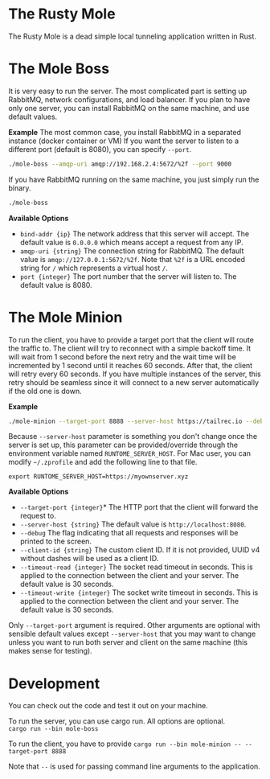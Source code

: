 
The Rusty Mole
===========

The Rusty Mole is a dead simple local tunneling application written in Rust.

The Mole Boss
===========
It is very easy to run the server. The most complicated part is setting up RabbitMQ, network configurations, and load balancer.
If you plan to have only one server, you can install RabbitMQ on the same machine, and use default values.

**Example**
The most common case, you install RabbitMQ in a separated instance (docker container or VM)
If you want the server to listen to a different port (default is 8080), you can specify `--port`.

```bash
./mole-boss --amqp-uri amqp://192.168.2.4:5672/%2f --port 9000
```
If you have RabbitMQ running on the same machine, you just simply run the binary.
```bash
./mole-boss
```

**Available Options**
- `bind-addr {ip}` The network address that this server will accept. The default value is `0.0.0.0` which means accept a request from any IP. 
- `amqp-uri {string}` The connection string for RabbitMQ. The default value is `amqp://127.0.0.1:5672/%2f`. Note that `%2f` is a URL encoded string for `/` which represents a virtual host `/`.
- `port {integer}` The port number that the server will listen to. The default value is 8080.


The Mole Minion
===========

To run the client, you have to provide a target port that the client will route the traffic to. 
The client will try to reconnect with a simple backoff time. It will wait from 1 second before the next retry
and the wait time will be incremented by 1 second until it reaches 60 seconds. After that, the client will retry
every 60 seconds. If you have multiple instances of the server, this retry should be seamless since it will connect
to a new server automatically if the old one is down.

**Example**
```bash
./mole-minion --target-port 8888 --server-host https://tailrec.io --debug
```

Because `--server-host` parameter is something you don't change once the server is set up, this parameter can be provided/override 
through the environment variable named `RUNTOME_SERVER_HOST`. 
For Mac user, you can modify `~/.zprofile` and add the following line to that file.  
```text
export RUNTOME_SERVER_HOST=https://myownserver.xyz
```

**Available Options**
- `--target-port {integer}`* The HTTP port that the client will forward the request to.
- `--server-host {string}` The default value is `http://localhost:8080`.  
- `--debug` The flag indicating that all requests and responses will be printed to the screen.
- `--client-id {string}` The custom client ID. If it is not provided, UUID v4 without dashes will be used as a client ID.
- `--timeout-read {integer}` The socket read timeout in seconds. This is applied to the connection between the client and your server. The default value is 30 seconds.
- `--timeout-write {integer}` The socket write timeout in seconds. This is applied to the connection between the client and your server. The default value is 30 seconds.

Only `--target-port` argument is required. Other arguments are optional with sensible default values except `--server-host`
that you may want to change unless you want to run both server and client on the same machine (this makes sense for testing).

Development
===========

You can check out the code and test it out on your machine.

To run the server, you can use cargo run. All options are optional.  
`cargo run --bin mole-boss`

To run the client, you have to provide 
`cargo run --bin mole-minion -- --target-port 8888`

Note that `--` is used for passing command line arguments to the application.

